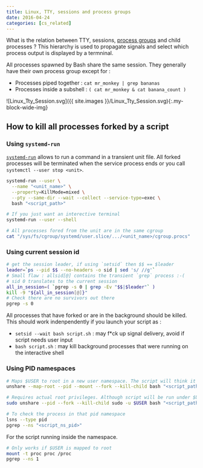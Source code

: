 ```yaml
---
title: Linux, TTY, sessions and process groups
date: 2016-04-24
categories: [cs_related]
---
```


What is the relation between TTY, sessions, [process groups][1] and child processes ?
This hierarchy is used to propagate signals and select which process output is displayed by a termninal.

All processes spawned by Bash share the same session. They generally have their own process group except for :

* Processes piped together : `cat mr_monkey | grep bananas`
* Processes inside a subshell : `( cat mr_monkey & cat banana_count )`

![Linux_Tty_Session.svg]({{ site.images }}/Linux_Tty_Session.svg){:.my-block-wide-img}

## How to kill all processes forked by a script

### Using `systemd-run`

[`systemd-run`][0] allows to run a command in a transient unit file.
All forked processes will be terminated when the service process ends or you call `systemctl --user stop <unit>`.

```bash
systemd-run --user \
  --name "<unit_name>" \
  --property=KillMode=mixed \
  --pty --same-dir --wait --collect --service-type=exec \
  bash "<script_path>"

# If you just want an interective terminal
systemd-run --user --shell

# All processes fored from the unit are in the same cgroup
cat "/sys/fs/cgroup/systemd/user.slice/.../<unit_name>/cgroup.procs"
```

### Using current session id

```bash
# get the session leader, if using `setsid` then $$ == $leader
leader=`ps --pid $$ --no-headers -o sid | sed 's/ //g'`
# Small flaw : allsid[@] contains the transient `grep` process :-(
# sid 0 translates to the current session
all_in_session=( `pgrep -s 0 | grep -Ev "$$|$leader"` )
kill -9 "${all_in_session[@]}"
# Check there are no survivors out there
pgrep -s 0
```

All processes that have forked or are in the background should be killed.
This should work indenpendently if you launch your script as :

* `setsid --wait bash script.sh` : may f\*ck up signal delivery, avoid if script needs user input
* `bash script.sh` : may kill background processes that were running on the interactive shell

### Using PID namespaces

```bash
# Maps $USER to root in a new user namespace. The script will think it is running as root.
unshare --map-root --pid --mount --fork --kill-child bash "<script_path>"

# Requires actual root privileges. Although script will be run under $USER.
sudo unshare --pid --fork --kill-child sudo -u $USER bash "<script_path>"

# To check the process in that pid namespace
lsns --type pid
pgrep --ns "<script_ns_pid>"
```

For the script running inside the namespace.

```bash
# Only works if $USER is mapped to root
mount -t proc proc /proc
pgrep --ns 1
```

[0]: https://www.freedesktop.org/software/systemd/man/systemd-run.html
[1]: https://lwn.net/Articles/603762/
